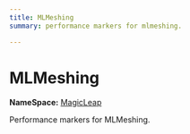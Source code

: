 ```yaml
---
title: MLMeshing
summary: performance markers for mlmeshing. 

---
```


# MLMeshing



**NameSpace:** 
[MagicLeap](/unity-api/api/UnityEngine.XR.MagicLeap/UnityEngine.XR.MagicLeap.md) 


Performance markers for MLMeshing.   





